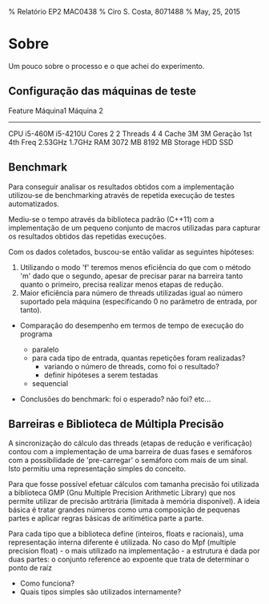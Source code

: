 % Relatório EP2 MAC0438
% Ciro S. Costa, 8071488
% May, 25, 2015

# Sobre

Um pouco sobre o processo e o que achei do experimento.

## Configuração das máquinas de teste

Feature     Máquina1          Máquina 2
-------     --------          ---------
CPU         i5-460M           i5-4210U
Cores       2                 2
Threads     4                 4
Cache       3M                3M
Geração     1st               4th
Freq        2.53GHz           1.7GHz
RAM         3072 MB           8192 MB
Storage     HDD               SSD


## Benchmark

Para conseguir analisar os resultados obtidos com a implementação utilizou-se de benchmarking através de repetida execução de testes automatizados.

Mediu-se o tempo através da biblioteca padrão (C++11) com a implementação de um pequeno conjunto de macros utilizadas para capturar os resultados obtidos das repetidas execuções.

Com os dados coletados, buscou-se então validar as seguintes hipóteses:

1.  Utilizando o modo 'f' teremos menos eficiência do que com o método 'm' dado que o segundo, apesar de precisar parar na barreira tanto quanto o primeiro, precisa realizar menos etapas de redução.
2.  Maior eficiência para número de threads utilizadas igual ao número suportado pela máquina (especificando 0 no parâmetro de entrada, por tanto).


- Comparação do desempenho em termos de tempo de execução do programa
  - paralelo
  - para cada tipo de entrada, quantas repetições foram realizadas?
     - variando o número de threads, como foi o resultado?
     - definir hipóteses a serem testadas
  - sequencial

- Conclusões do benchmark: foi o esperado? não foi? etc...


## Barreiras e Biblioteca de Múltipla Precisão

A sincronização do cálculo das threads (etapas de redução e verificação) contou com a implementação de uma barreira de duas fases e semáforos com a possibilidade de 'pre-carregar' o semáforo com mais de um sinal. Isto permitiu uma representação simples do conceito.

Para que fosse possível efetuar cálculos com tamanha precisão foi utilizada a biblioteca GMP (Gnu Multiple Precision Arithmetic Library) que nos permite utilizar de precisão artitrária (limitada à memória disponível). A ideia básica é tratar grandes números como uma composição de pequenas partes e aplicar regras básicas de aritimética parte a parte.

Para cada tipo que a biblioteca define (inteiros, floats e racionais), uma representação interna diferente é utilizada. No caso do Mpf (multiple precision float) - o mais utilizado na implementação - a estrutura é dada por duas partes: o conjunto reference ao expoente que trata de determinar o ponto de raíz


- Como funciona?
- Quais tipos simples são utilizados internamente?

